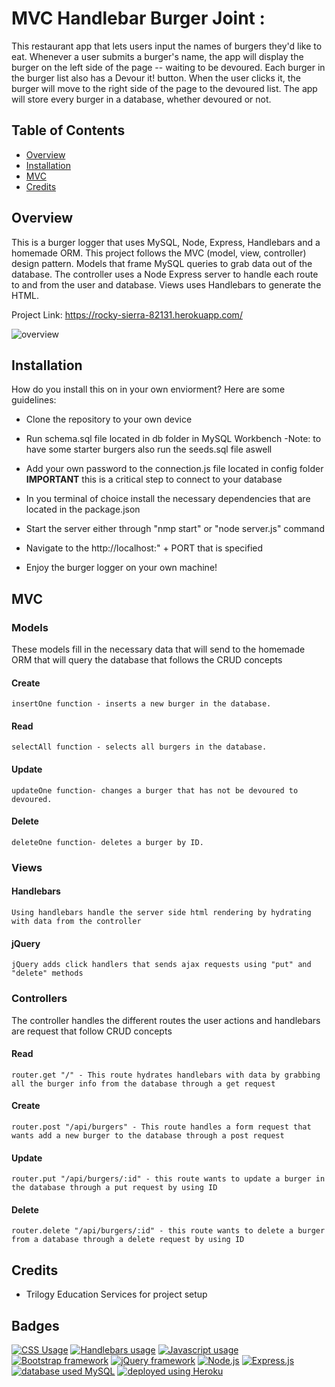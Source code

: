 # MVC Handlebar Burger Joint :

This restaurant app that lets users input the names of burgers they'd like to eat. Whenever a user submits a burger's name, the app will display the burger on the left side of the page -- waiting to be devoured. Each burger in the burger list also has a Devour it! button. When the user clicks it, the burger will move to the right side of the page to the devoured list. The app will store every burger in a database, whether devoured or not.

## Table of Contents

* [Overview](#overview)
* [Installation](#installation)
* [MVC](#mvc)
* [Credits](#credits)


## Overview
This is a burger logger that uses MySQL, Node, Express, Handlebars and a homemade ORM. This project follows the MVC (model, view, controller) design pattern. Models that frame MySQL queries to grab data out of the database. The controller uses a Node Express server to handle each route to and from the user and database. Views uses Handlebars to generate the HTML. 

Project Link: https://rocky-sierra-82131.herokuapp.com/

![overview](https://user-images.githubusercontent.com/57735283/101191012-fe120280-360d-11eb-898b-06d4c5ba8b8e.PNG)

## Installation
How do you install this on in your own enviorment? Here are some guidelines:

* Clone the repository to your own device

* Run schema.sql file located in db folder in MySQL Workbench
  -Note: to have some starter burgers also run the seeds.sql file aswell
  
* Add your own password to the connection.js file located in config folder
  **IMPORTANT** this is a critical step to connect to your database
  
* In you terminal of choice install the necessary dependencies that are located in the package.json

* Start the server either through "nmp start" or "node server.js" command

* Navigate to the  http://localhost:" + PORT that is specified

* Enjoy the burger logger on your own machine!

## MVC

 ### Models
 These models fill in the necessary data that will send to the homemade ORM that will query the database that follows the CRUD concepts
 
  #### Create
    insertOne function - inserts a new burger in the database.
  #### Read
    selectAll function - selects all burgers in the database.
  #### Update
    updateOne function- changes a burger that has not be devoured to devoured.
  #### Delete
    deleteOne function- deletes a burger by ID.
 
 ### Views
 
  #### Handlebars
    Using handlebars handle the server side html rendering by hydrating with data from the controller
  #### jQuery
    jQuery adds click handlers that sends ajax requests using "put" and "delete" methods
    
 ### Controllers
 The controller handles the different routes the user actions and handlebars are request that follow CRUD concepts
 
#### Read
    router.get "/" - This route hydrates handlebars with data by grabbing all the burger info from the database through a get request
#### Create
    router.post "/api/burgers" - This route handles a form request that wants add a new burger to the database through a post request
#### Update
    router.put "/api/burgers/:id" - this route wants to update a burger in the database through a put request by using ID
#### Delete
    router.delete "/api/burgers/:id" - this route wants to delete a burger from a database through a delete request by using ID

## Credits
* Trilogy Education Services for project setup

## Badges
<a href="https://img.shields.io/badge/CSS-10.6%25-purple"><img alt="CSS Usage" src="https://img.shields.io/badge/CSS-10.6%25-purple"></a> <a href="https://img.shields.io/badge/Handlebars-26.2%25-orange"><img alt="Handlebars usage" src="https://img.shields.io/badge/Handlebars-22.6%25-orange"></a> <a href="https://img.shields.io/badge/JavaScript-63.2%25-yellow"><img alt="Javascript usage" src="https://img.shields.io/badge/JavaScript-63.2%25-yellow"></a> <a href="https://img.shields.io/badge/Frameworks-Bootstrap-blue"><img alt="Bootstrap framework" src="https://img.shields.io/badge/Frameworks-Bootstrap-blue"></a> <a href="https://img.shields.io/badge/Frameworks-jQuery-blue"><img alt="jQuery framework" src="https://img.shields.io/badge/Frameworks-jQuery-blue"></a> <a href="https://img.shields.io/badge/Backend-Node.js-green"><img alt="Node.js" src="https://img.shields.io/badge/Backend-Node.js-green"></a> <a href="https://img.shields.io/badge/Backend-Express.js-green"><img alt="Express.js" src="https://img.shields.io/badge/Backend-Express.js-green"></a> <a href="https://img.shields.io/badge/Database-MySQL-yellow"><img alt="database used MySQL" src="https://img.shields.io/badge/Database-MySQL-yellow"></a> <a href="https://img.shields.io/badge/Deployment-Heroku-purple"><img alt="deployed using Heroku" src="https://img.shields.io/badge/Deployment-Heroku-purple"></a>
